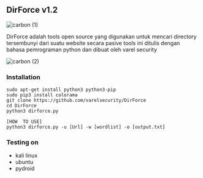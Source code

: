 ## DirForce v1.2

![carbon (1)](https://user-images.githubusercontent.com/105418279/211442334-202b95f3-ed7f-4bb0-baf8-b15374e27182.png)


DirForce adalah tools open source yang digunakan untuk mencari directory tersembunyi dari suatu website secara pasive tools ini ditulis dengan bahasa pemrograman python dan dibuat oleh varel security

![carbon (2)](https://user-images.githubusercontent.com/105418279/211442330-27365a41-8ef3-4b4f-a310-d9d0e4319252.png)

### Installation
```
sudo apt-get install python3 python3-pip
sudo pip3 install colorama
git clone https://github.com/varelsecurity/DirForce
cd DirForce
python3 dirforce.py

[HOW  TO USE]
python3 dirforce.py -u [Url] -w [wordlist] -o [output.txt]

```

### Testing on 

* kali linux
* ubuntu
* pydroid
